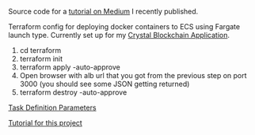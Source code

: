 Source code for a [tutorial on Medium](https://medium.com/@bradford_hamilton/deploying-containers-on-amazons-ecs-using-fargate-and-terraform-part-2-2e6f6a3a957f) I recently published.

Terraform config for deploying docker containers to ECS using Fargate launch type. Currently set up for my [Crystal Blockchain Application](https://github.com/bradford-hamilton/crystal-blockchain).

1. cd terraform
2. terraform init
3. terraform apply -auto-approve
4. Open browser with alb url that you got from the previous step on port 3000 (you should see some JSON getting returned)
5. terraform destroy -auto-approve

[Task Definition Parameters](https://docs.aws.amazon.com/AmazonECS/latest/developerguide/task_definition_parameters.html)

[Tutorial for this project](https://medium.com/@bradford_hamilton/deploying-containers-on-amazons-ecs-using-fargate-and-terraform-part-2-2e6f6a3a957f)
